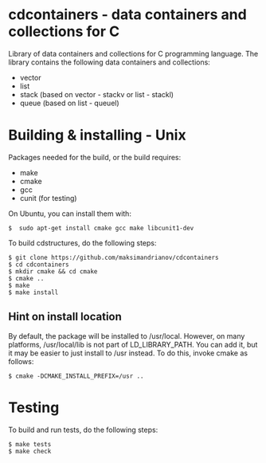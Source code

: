 # cdcontainers - data containers and collections for C

Library of data containers and collections for C programming language.
The library contains the following data containers and collections:
* vector
* list
* stack (based on vector - stackv or list - stackl)
* queue (based on list - queuel)

# Building & installing - Unix

Packages needed for the build, or the build requires:
* make
* cmake
* gcc
* cunit (for testing)

On Ubuntu, you can install them with:

    $  sudo apt-get install cmake gcc make libcunit1-dev

To build cdstructures, do the following steps:

    $ git clone https://github.com/maksimandrianov/cdcontainers
    $ cd cdcontainers
    $ mkdir cmake && cd cmake
    $ cmake ..
    $ make
    $ make install

## Hint on install location

By default, the package will be installed to /usr/local. However, on many platforms, /usr/local/lib is not part of LD_LIBRARY_PATH. You can add it, but it may be easier to just install to /usr instead. To do this, invoke cmake as follows:

    $ cmake -DCMAKE_INSTALL_PREFIX=/usr ..

# Testing

To build and run tests, do the following steps:

    $ make tests
    $ make check


